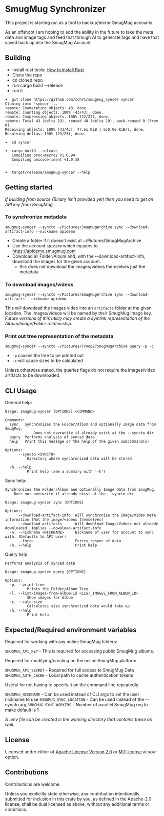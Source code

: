 # SmugMug Synchronizer

This project is starting out as a tool to backup/mirror SmugMug accounts.

As an offshoot I am hoping to add the ability in the future to take the meta
data and image tags and feed that through AI to generate tags and have that
saved back up into the SmugMug Account

## Building

- Install rust tools: [How to install Rust](https://www.rust-lang.org/tools/install)
- Clone the repo
- cd cloned repo
- run cargo build --release
- run it

```console
➜  git clone https://github.com/cch71/smugmug_syncer syncer
Cloning into 'syncer'...
remote: Enumerating objects: 43, done.
remote: Counting objects: 100% (43/43), done.
remote: Compressing objects: 100% (22/22), done.
remote: Total 43 (delta 23), reused 40 (delta 20), pack-reused 0 (from 0)
Receiving objects: 100% (43/43), 47.61 KiB | 650.00 KiB/s, done.
Resolving deltas: 100% (23/23), done.

➜  cd syncer

➜  cargo build --release
   Compiling proc-macro2 v1.0.94
   Compiling unicode-ident v1.0.18
   ...

➜  target/release/smugmug-syncer --help
```

## Getting started

_If building from source (Binary isn't provided yet) then you need to get an API key from SmugMug_

### To synchronize metadata

```console
smugmug-syncer --syncto ~/Pictures/SmugMugArchive sync --download-artifact-info --nickname apidemo
```

- Create a folder if it doesn't exist at ~/Pictures/SmugMugArchive
- Use the account `apidemo` which equates to https://apidemo.smugmug.com
- Download all Folder/Album and, with the --download-artifact-info, download the images for the given account.
  - this does not download the images/videos themselves just the metadata

### To download images/videos

```console
smugmug-syncer --syncto ~/Pictures/SmugMugArchive sync --download-artifacts --nickname apidemo
```

This will download the images video into an `artifacts` folder at the given location.
The images/videos will be named by their SmugMug image key. _Future versions of this
utility may create a symlink representation of the Album/Image/Folder relationship._

### Print out tree representation of the metadata

```console
smugmug-syncer --syncto ~/Pictures/Troop27SmugMugArchive query -p -c
```

- `-p` causes the tree to be printed out
- `-c` will cause sizes to be calculated

Unless otherwise stated, the queries flags do not require the images/video artifacts to be downloaded.

## CLI Usage

General help:

```console
Usage: smugmug-syncer [OPTIONS] <COMMAND>

Commands:
  sync   Synchronizes the Folder/Album and optionally Image data from SmugMug.
             Does not overwrite if already exist at the --syncto dir
  query  Performs analysis of synced data
  help   Print this message or the help of the given subcommand(s)

Options:
      --syncto <SYNCTO>
          Directory where synchronized data will be stored

  -h, --help
          Print help (see a summary with '-h')
```

Sync help:

```console
Synchronizes the Folder/Album and optionally Image data from SmugMug.
    Does not overwrite if already exist at the --syncto dir

Usage: smugmug-syncer sync [OPTIONS]

Options:
      --download-artifact-info  Will synchronize the Image/Video meta information (Not the image/videos themselves)
      --download-artifacts      Will download Image/Videos not already downloaded. Implies --download-artifact-info
  -n, --nickname <NICKNAME>     Nickname of user for account to sync with. (Defaults to API user)
      --force                   Forces resync of data
  -h, --help                    Print help
```

Query help

```console
Performs analysis of synced data

Usage: smugmug-syncer query [OPTIONS]

Options:
  -p, --print-tree
          Prints the Folder/Album Tree
  -l, --list-images-from-album-id <LIST_IMAGES_FROM_ALBUM_ID>
          Show images for Album
  -c, --calc-size
          Calculates size synchronized data would take up
  -h, --help
          Print help
```

## Expected/Required environment variables

Required for working with any online SmugMug folders:

`SMUGMUG_API_KEY` - This is required for accessing public SmugMug albums.

Required for modifying/creating on the online SmugMug platform.

`SMUGMUG_API_SECRET` - Required for full access to SmugMug Data
`SMUGMUG_AUTH_CACHE` - Local path to cache authentication tokens

Useful for not having to specify it on the command line repeatedly.

`SMUGMUG_NICKNAME` - Can be used instead of CLI args to set the user nickname to use
`SMUGMUG_SYNC_LOCATION` - Can be used instead of the --syncto arg
`SMUGMUG_SYNC_WORKERS` - Number of parallel SmugMug req to make default is 1

_A .env file can be created in the working directory that contains these as well._

## License

Licensed under either of <a href="LICENSE-APACHE">Apache License Version
2.0</a> or <a href="LICENSE-MIT">MIT license</a> at your option.

## Contributions

Contributions are welcome.

Unless you explicitly state otherwise, any contribution intentionally submitted
for inclusion in this crate by you, as defined in the Apache-2.0 license, shall
be dual licensed as above, without any additional terms or conditions.
